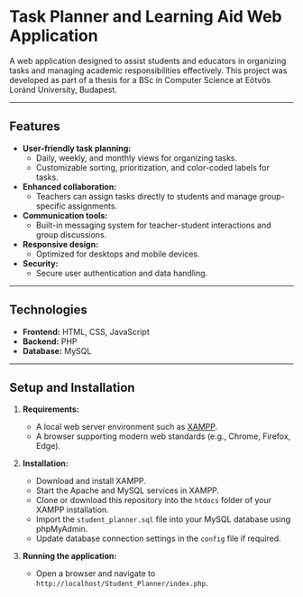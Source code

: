 # **Task Planner and Learning Aid Web Application**

A web application designed to assist students and educators in organizing tasks and managing academic responsibilities effectively. This project was developed as part of a thesis for a BSc in Computer Science at Eötvös Loránd University, Budapest.

---

## **Features**
- **User-friendly task planning:**
  - Daily, weekly, and monthly views for organizing tasks.
  - Customizable sorting, prioritization, and color-coded labels for tasks.
- **Enhanced collaboration:**
  - Teachers can assign tasks directly to students and manage group-specific assignments.
- **Communication tools:**
  - Built-in messaging system for teacher-student interactions and group discussions.
- **Responsive design:**
  - Optimized for desktops and mobile devices.
- **Security:**
  - Secure user authentication and data handling.

---

## **Technologies**
- **Frontend:** HTML, CSS, JavaScript
- **Backend:** PHP
- **Database:** MySQL

---

## **Setup and Installation**
1. **Requirements:**
   - A local web server environment such as [XAMPP](https://www.apachefriends.org/download.html).
   - A browser supporting modern web standards (e.g., Chrome, Firefox, Edge).

2. **Installation:**
   - Download and install XAMPP.
   - Start the Apache and MySQL services in XAMPP.
   - Clone or download this repository into the `htdocs` folder of your XAMPP installation.
   - Import the `student_planner.sql` file into your MySQL database using phpMyAdmin.
   - Update database connection settings in the `config` file if required.

3. **Running the application:**
   - Open a browser and navigate to `http://localhost/Student_Planner/index.php`.
